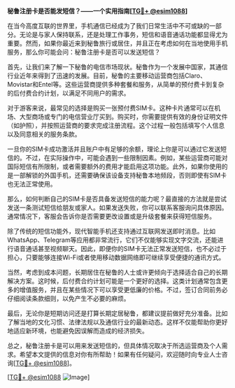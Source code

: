 **秘鲁注册卡是否能发短信？——一个实用指南[[TG💪+ @esim1088](https://t.me/s/esim1088)]**

在当今高度互联的世界里，手机通信已经成为了我们日常生活中不可或缺的一部分。无论是与家人保持联系，还是处理工作事务，短信和语音通话功能都显得尤为重要。然而，如果你最近来到秘鲁旅行或居住，并且正在考虑如何在当地使用手机服务，那么你可能会问：秘鲁注册卡是否可以发送短信？

首先，让我们来了解一下秘鲁的电信市场现状。秘鲁作为一个发展中国家，其通信行业近年来得到了迅速的发展。目前，秘鲁的主要移动运营商包括Claro、Movistar和Entel等。这些运营商提供多种套餐和服务，从简单的预付费卡到复杂的后付费合约计划，以满足不同用户的需求。

对于游客来说，最常见的选择是购买一张预付费SIM卡。这种卡片通常可以在机场、大型商场或专门的电信营业厅买到。购买时，你需要提供有效的身份证明文件（如护照），并按照运营商的要求完成注册流程。这个过程一般包括填写个人信息以及同意相关的服务条款。

一旦你的SIM卡成功激活并且账户中有足够的余额，理论上你是可以通过它发送短信的。不过，在实际操作中，可能会遇到一些限制因素。例如，某些运营商可能对国际短信有所限制，或者需要额外的费用才能启用这项功能。此外，如果你使用的是一部解锁的外国手机，还需要确保该设备支持秘鲁本地频段，否则即使有SIM卡也无法正常使用。

那么，如何判断自己的SIM卡是否具备发送短信的能力呢？最直接的方法就是尝试发送一条测试短信给朋友或家人。如果发送失败，你可以联系客服询问具体原因。通常情况下，客服会告诉你是否需要更改设置或是升级套餐来获得短信服务。

除了传统的短信功能外，现代智能手机还支持通过互联网发送即时消息。比如WhatsApp、Telegram等应用都非常流行，它们不仅能够实现文字交流，还能进行语音通话甚至视频聊天。因此，即便你的SIM卡无法正常发送短信，也不必过于担心，只要能够连接Wi-Fi或者使用移动数据网络即可继续享受便捷的通讯方式。

当然，考虑到成本问题，长期居住在秘鲁的人士或许更倾向于选择适合自己的长期解决方案。这时候，后付费合约计划可能是一个更好的选择。这类计划通常包含更多的增值服务，并且在某些情况下可以享受更低廉的价格。不过，签订合同前务必仔细阅读条款细则，以免产生不必要的麻烦。

最后，无论你是短期访问还是打算长期定居秘鲁，都建议提前做好充分准备。比如了解当地的文化习惯、法律法规以及通信行业的最新动态。这样不仅能帮助你更好地适应新环境，也能避免因误解而造成的经济损失。

总之，秘鲁注册卡是可以用来发送短信的，但具体情况取决于所选运营商及个人需求。希望本文提供的信息对你有所帮助！如果有任何疑问，欢迎随时向专业人士咨询[[TG💪+ @esim1088](https://t.me/s/esim1088)]。

[[TG💪+ @esim1088](https://t.me/s/esim1088) ![Image](https://i.postimg.cc/4NQfJmqS/Snipaste-2025-05-13-00-14-12.png)]